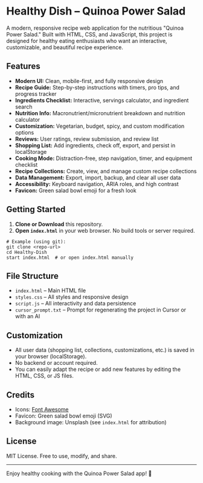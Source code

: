 # Healthy Dish – Quinoa Power Salad

A modern, responsive recipe web application for the nutritious "Quinoa Power Salad." Built with HTML, CSS, and JavaScript, this project is designed for healthy eating enthusiasts who want an interactive, customizable, and beautiful recipe experience.

## Features

- **Modern UI:** Clean, mobile-first, and fully responsive design
- **Recipe Guide:** Step-by-step instructions with timers, pro tips, and progress tracker
- **Ingredients Checklist:** Interactive, servings calculator, and ingredient search
- **Nutrition Info:** Macronutrient/micronutrient breakdown and nutrition calculator
- **Customization:** Vegetarian, budget, spicy, and custom modification options
- **Reviews:** User ratings, review submission, and review list
- **Shopping List:** Add ingredients, check off, export, and persist in localStorage
- **Cooking Mode:** Distraction-free, step navigation, timer, and equipment checklist
- **Recipe Collections:** Create, view, and manage custom recipe collections
- **Data Management:** Export, import, backup, and clear all user data
- **Accessibility:** Keyboard navigation, ARIA roles, and high contrast
- **Favicon:** Green salad bowl emoji for a fresh look

## Getting Started

1. **Clone or Download** this repository.
2. **Open `index.html`** in your web browser. No build tools or server required.

```
# Example (using git):
git clone <repo-url>
cd Healthy-Dish
start index.html  # or open index.html manually
```

## File Structure

- `index.html` – Main HTML file
- `styles.css` – All styles and responsive design
- `script.js` – All interactivity and data persistence
- `cursor_prompt.txt` – Prompt for regenerating the project in Cursor or with an AI

## Customization
- All user data (shopping list, collections, customizations, etc.) is saved in your browser (localStorage).
- No backend or account required.
- You can easily adapt the recipe or add new features by editing the HTML, CSS, or JS files.

## Credits
- Icons: [Font Awesome](https://fontawesome.com/)
- Favicon: Green salad bowl emoji (SVG)
- Background image: Unsplash (see `index.html` for attribution)

## License
MIT License. Free to use, modify, and share.

---

Enjoy healthy cooking with the Quinoa Power Salad app! 🥗
